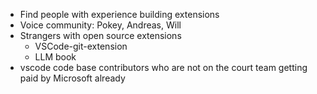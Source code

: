 - Find people with experience building extensions
- Voice community: Pokey, Andreas, Will
- Strangers with open source extensions
    - VSCode-git-extension
    - LLM book
- vscode code base contributors who are not on the court team getting paid by Microsoft already
    

